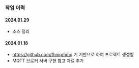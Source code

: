 ### 작업 이력

#### 2024.01.29
- 소스 정리

#### 2024.01.18
- https://github.com/fhmq/hmq 기 기반으로 하여 프로젝트 생성함
- MQTT 브로커 서버 구현 참고 자료 추가
